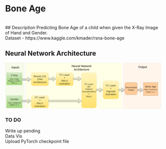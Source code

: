 # Bone Age
<br>
## Description
Predicting Bone Age of a child when given the X-Ray Image of Hand and Gender. <br>
Dataset - https://www.kaggle.com/kmader/rsna-bone-age

## Neural Network Architecture <br>

![alt text](images/flowchart.png)



### TO DO
Write up pending <br>
Data Vis <br>
Upload PyTorch checkpoint file
